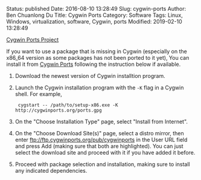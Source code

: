 Status: published
Date: 2016-08-10 13:28:49
Slug: cygwin-ports
Author: Ben Chuanlong Du
Title: Cygwin Ports
Category: Software
Tags: Linux, Windows, virtualization, software, Cygwin, ports
Modified: 2019-02-10 13:28:49

[Cygwin Ports Project](http://cygwinports.org/)


If you want to use a package that is missing in Cygwin 
(especially on the x86_64 version as some packages has not been ported to it yet),
You can install it from 
[Cygwin Ports](https://sourceware.org/cygwinports/)
following the instruction below if available.

1. Download the newest version of Cygwin installtion program.

2. Launch the Cygwin installation program with the `-K` flag in a Cygwin shell.
    For example,

        cygstart -- /path/to/setup-x86.exe -K http://cygwinports.org/ports.gpg

3. On the "Choose Installation Type" page, 
    select "Install from Internet".

4. On the "Choose Download Site(s)" page, 
    select a distro mirror, 
    then enter <ftp://ftp.cygwinports.org/pub/cygwinports> 
    in the User URL field and press Add (making sure that both are highlighted).
    You can just select the download site and proceed with it if you have added it before.

5. Proceed with package selection and installation, 
    making sure to install any indicated dependencies.